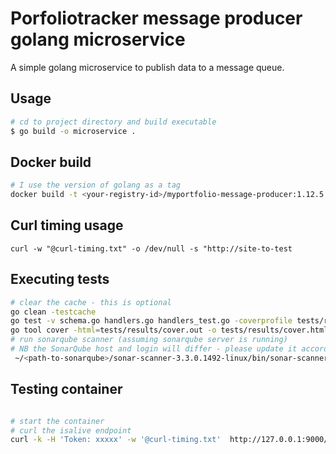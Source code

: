 # Porfoliotracker message producer golang microservice

A simple golang microservice to publish data to a message queue. 


## Usage 

```bash
# cd to project directory and build executable
$ go build -o microservice .

```

## Docker build

```bash
# I use the version of golang as a tag
docker build -t <your-registry-id>/myportfolio-message-producer:1.12.5 .

```

## Curl timing usage
```
curl -w "@curl-timing.txt" -o /dev/null -s "http://site-to-test

```

## Executing tests
```bash
# clear the cache - this is optional
go clean -testcache
go test -v schema.go handlers.go handlers_test.go -coverprofile tests/results/cover.out
go tool cover -html=tests/results/cover.out -o tests/results/cover.html
# run sonarqube scanner (assuming sonarqube server is running)
# NB the SonarQube host and login will differ - please update it accordingly 
 ~/<path-to-sonarqube>/sonar-scanner-3.3.0.1492-linux/bin/sonar-scanner  -Dsonar.projectKey=myportfolio-message-producer  -Dsonar.sources=.   -Dsonar.host.url=http://<url-to-server>   -Dsonar.login=<token> -Dsonar.go.coverage.reportPaths=tests/results/cover.out -Dsonar.exclusions=vendor/**,*_test.go,micorservice,connectors.go,tests/**

```
## Testing container 
```bash

# start the container
# curl the isalive endpoint
curl -k -H 'Token: xxxxx' -w '@curl-timing.txt'  http://127.0.0.1:9000/api/v1/sys/info/isalive

```
